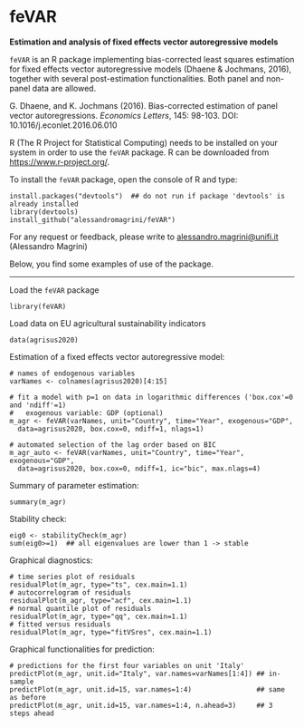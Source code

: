 # feVAR
__Estimation and analysis of fixed effects vector autoregressive models__

`feVAR` is an R package implementing bias-corrected least squares estimation for fixed effects vector autoregressive models (Dhaene & Jochmans, 2016), together with several post-estimation functionalities. Both panel and non-panel data are allowed.

G. Dhaene, and K. Jochmans (2016). Bias-corrected estimation of panel vector autoregressions. _Economics Letters_, 145: 98-103. DOI: 10.1016/j.econlet.2016.06.010

R (The R Project for Statistical Computing) needs to be installed on your system in order
to use the `feVAR` package. R can be downloaded from https://www.r-project.org/.

To install the `feVAR` package, open the console of R and type:
```
install.packages("devtools")  ## do not run if package 'devtools' is already installed
library(devtools)
install_github("alessandromagrini/feVAR")
```

For any request or feedback, please write to <alessandro.magrini@unifi.it> (Alessandro Magrini)

Below, you find some examples of use of the package.
_________________________________________________________________

Load the `feVAR` package
```
library(feVAR)
```
Load data on EU agricultural sustainability indicators
```
data(agrisus2020)
```
Estimation of a fixed effects vector autoregressive model:
```
# names of endogenous variables
varNames <- colnames(agrisus2020)[4:15]

# fit a model with p=1 on data in logarithmic differences ('box.cox'=0 and 'ndiff'=1)
#   exogenous variable: GDP (optional)
m_agr <- feVAR(varNames, unit="Country", time="Year", exogenous="GDP",
  data=agrisus2020, box.cox=0, ndiff=1, nlags=1)

# automated selection of the lag order based on BIC
m_agr_auto <- feVAR(varNames, unit="Country", time="Year", exogenous="GDP",
  data=agrisus2020, box.cox=0, ndiff=1, ic="bic", max.nlags=4)
```
Summary of parameter estimation:
```
summary(m_agr)
```
Stability check:
```
eig0 <- stabilityCheck(m_agr)
sum(eig0>=1)  ## all eigenvalues are lower than 1 -> stable
```
Graphical diagnostics:
```
# time series plot of residuals
residualPlot(m_agr, type="ts", cex.main=1.1)
# autocorrelogram of residuals
residualPlot(m_agr, type="acf", cex.main=1.1)
# normal quantile plot of residuals
residualPlot(m_agr, type="qq", cex.main=1.1)
# fitted versus residuals
residualPlot(m_agr, type="fitVSres", cex.main=1.1)
```
Graphical functionalities for prediction:
```
# predictions for the first four variables on unit 'Italy'
predictPlot(m_agr, unit.id="Italy", var.names=varNames[1:4]) ## in-sample
predictPlot(m_agr, unit.id=15, var.names=1:4)                ## same as before
predictPlot(m_agr, unit.id=15, var.names=1:4, n.ahead=3)     ## 3 steps ahead
```
